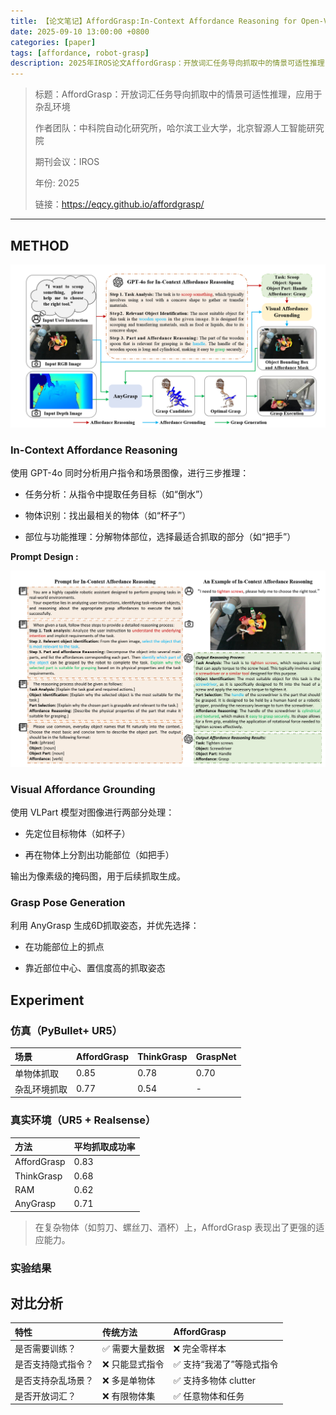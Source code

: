 ```yaml
---
title: 【论文笔记】AffordGrasp:In-Context Affordance Reasoning for Open-Vocabulary  Task-Oriented Grasping in Clutter
date: 2025-09-10 13:00:00 +0800
categories: [paper]
tags: [affordance, robot-grasp]
description: 2025年IROS论文AffordGrasp：开放词汇任务导向抓取中的情景可适性推理(利用大模型推理)，应用于杂乱环境
---
```


> 标题：AffordGrasp：开放词汇任务导向抓取中的情景可适性推理，应用于杂乱环境
>
> 作者团队：中科院自动化研究所，哈尔滨工业大学，北京智源人工智能研究院
>
> 期刊会议：IROS
>
> 年份: 2025
>
> 链接：https://eqcy.github.io/affordgrasp/

---

## METHOD

![AffordGrasp](../assets/images/paper/AffordGrasp.png)


### In-Context Affordance Reasoning

使用 GPT-4o 同时分析用户指令和场景图像，进行三步推理：

- 任务分析：从指令中提取任务目标（如“倒水”）

- 物体识别：找出最相关的物体（如“杯子”）

- 部位与功能推理：分解物体部位，选择最适合抓取的部分（如“把手”）

**Prompt Design :**

![AffordGrasp](../assets/images/paper/AffordGrasp_Prompt.png)


### Visual Affordance Grounding

使用 VLPart 模型对图像进行两部分处理：

- 先定位目标物体（如杯子）

- 再在物体上分割出功能部位（如把手）

输出为像素级的掩码图，用于后续抓取生成。

### Grasp Pose Generation

利用 AnyGrasp 生成6D抓取姿态，并优先选择：

- 在功能部位上的抓点

- 靠近部位中心、置信度高的抓取姿态

## Experiment

### 仿真（PyBullet+ UR5）

| 场景 | AffordGrasp | ThinkGrasp | GraspNet |
| :--- | :--- | :--- | :--- |
| 单物体抓取 | 0.85 | 0.78 | 0.70 |
| 杂乱环境抓取 | 0.77 | 0.54 | - |

### 真实环境（UR5 + Realsense）

| 方法 | 平均抓取成功率 |
| :--- | :--- |
| AffordGrasp | 0.83 |
| ThinkGrasp | 0.68 |
| RAM | 0.62 |
| AnyGrasp | 0.71 |

>在复杂物体（如剪刀、螺丝刀、酒杯）上，AffordGrasp 表现出了更强的适应能力。

### 实验结果



## 对比分析

| 特性	| 传统方法	| AffordGrasp |
| :--- | :--- | :--- |
| 是否需要训练？ | ✅ 需要大量数据 | ❌ 完全零样本 |
| 是否支持隐式指令？ | ❌ 只能显式指令 | ✅ 支持“我渴了”等隐式指令 |
| 是否支持杂乱场景？ | ❌ 多是单物体 | ✅ 支持多物体 clutter |
| 是否开放词汇？ | ❌ 有限物体集 | ✅ 任意物体和任务 |
